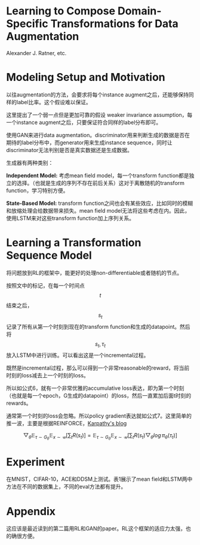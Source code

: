 # Learning to Compose Domain-Specific Transformations for Data Augmentation

Alexander J. Ratner, etc.

# Modeling Setup and Motivation

以往augmentation的方法，会要求将每个instance augment之后，还能够保持同样的label比率。这个假设难以保证。

这里提出了一个弱一点但是更加可靠的假设 weaker invariance assumption，每一个instance augment之后，只要保证符合同样的label分布即可。

使用GAN来进行data augmentation。discriminator用来判断生成的数据是否在期待的label分布中，而generator用来生成instance sequence，同时让discriminator无法判别是否是真实数据还是生成数据。

生成器有两种类别：

**Independent Model:** 考虑mean field model，每一个transform function都是独立的选择。（也就是生成的序列不存在前后关系）这对于离散随机的transform function，学习特别方便。

**State-Based Model:** transform function之间也会有某些效应，比如同时的模糊和放缩处理会给数据带来损失。mean field model无法将这些考虑在内。因此，使用LSTM来对这些transform function加上序列关系。

# Learning a Transformation Sequence Model

将问题放到RL的框架中，能更好的处理non-differentiable或者随机的节点。

按照文中的标记，在每一个时间点$$t$$结束之后，$$s_t$$记录了所有从第一个时刻到现在的transform function和生成的datapoint。然后将$$s_t, \tau_t$$放入LSTM中进行训练。可以看出这是一个incremental过程。

既然是incremental过程，那么可以得到一个非常reasonable的reward，将当前时刻的loss减去上一个时刻的loss。

所以如公式6，就有一个非常优雅的accumulative loss表达，即为第一个时刻（也就是每一个epoch，G生成的datapoint）的loss，然后一直累加后面t时刻的rewards。

通常第一个时刻的loss会忽略。所以policy gradient表达就如公式7。这里简单的推一波，主要是根据REINFORCE，[Karpathy's blog](http://karpathy.github.io/2016/05/31/rl/)

$$\bigtriangledown_\theta \mathbb{E}_{\tau \sim G_\theta} \mathbb{E}_{x \sim \mathcal{U}} [ \sum_t R(s_t)] = \mathbb{E}_{\tau \sim G_\theta} \mathbb{E}_{x \sim \mathcal{U}} [\sum_t R(s_t) \bigtriangledown_\theta log \, \pi_\theta(\tau_t)] $$

# Experiment

在MNIST，CIFAR-10，ACE和DDSM上测试。表1展示了mean field和LSTM两中方法在不同的数据集上，不同的eval方法都有提升。

# Appendix

这应该是最近读到的第二篇用RL和GAN的paper。RL这个框架的适应力太强，也的确很方便。